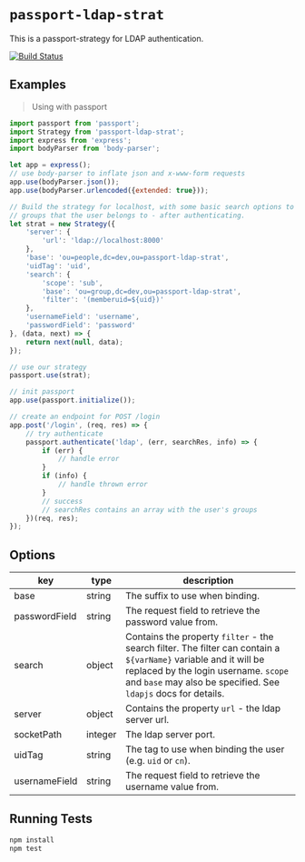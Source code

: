 # `passport-ldap-strat`

This is a passport-strategy for LDAP authentication.

[![Build Status](https://travis-ci.org/desouzas/passport-ldap-strat.svg?branch=master)](https://travis-ci.org/desouzas/passport-ldap-strat)

## Examples

> Using with passport

```javascript
import passport from 'passport';
import Strategy from 'passport-ldap-strat';
import express from 'express';
import bodyParser from 'body-parser';

let app = express();
// use body-parser to inflate json and x-www-form requests
app.use(bodyParser.json());
app.use(bodyParser.urlencoded({extended: true}));

// Build the strategy for localhost, with some basic search options to find
// groups that the user belongs to - after authenticating.
let strat = new Strategy({
	'server': {
		'url': 'ldap://localhost:8000'
	},
	'base': 'ou=people,dc=dev,ou=passport-ldap-strat',
	'uidTag': 'uid',
	'search': {
		'scope': 'sub',
		'base': 'ou=group,dc=dev,ou=passport-ldap-strat',
		'filter': '(memberuid=${uid})'
	},
	'usernameField': 'username',
	'passwordField': 'password'
}, (data, next) => {
	return next(null, data);
});

// use our strategy
passport.use(strat);

// init passport
app.use(passport.initialize());

// create an endpoint for POST /login
app.post('/login', (req, res) => {
	// try authenticate
	passport.authenticate('ldap', (err, searchRes, info) => {
		if (err) {
			// handle error
		}
		if (info) {
			// handle thrown error
		}
		// success
		// searchRes contains an array with the user's groups
	})(req, res);
});

```

## Options

key | type | description
--- | ---- | ----------
base | string | The suffix to use when binding.
passwordField | string | The request field to retrieve the password value from.
search | object | Contains the property `filter` - the search filter. The filter can contain a `${varName}` variable and it will be replaced by the login username. `scope` and `base` may also be specified. See `ldapjs` docs for details.
server | object | Contains the property `url` - the ldap server url.
socketPath | integer | The ldap server port.
uidTag | string | The tag to use when binding the user (e.g. `uid` or `cn`).
usernameField | string | The request field to retrieve the username value from.

## Running Tests
```sh
npm install
npm test
```
